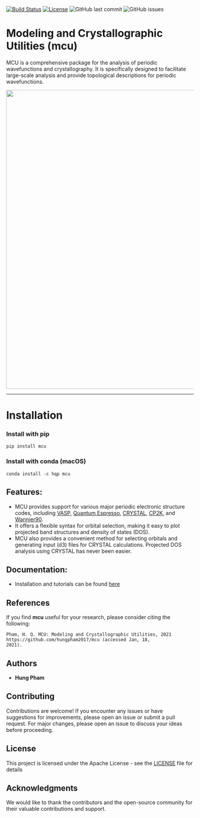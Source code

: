[![Build Status](https://travis-ci.com/hungpham2017/mcu.svg?branch=master)](https://travis-ci.com/hungpham2017/mcu)
[![License](https://img.shields.io/badge/License-Apache%202.0-blue.svg)](https://opensource.org/licenses/Apache-2.0)
![GitHub last commit](https://img.shields.io/github/last-commit/hungpham2017/mcu.svg?color=gold)
![GitHub issues](https://img.shields.io/github/issues-raw/hungpham2017/mcu.svg?color=crimson)
<!-- ![Codecov](https://img.shields.io/codecov/c/github/hungpham2017/mcu.svg?color=crimson) -->

# Modeling and Crystallographic Utilities (mcu)
MCU is a comprehensive package for the analysis of periodic wavefunctions and crystallography. It is specifically designed to facilitate large-scale analysis and provide topological descriptions for periodic wavefunctions.

<img src="https://github.com/hungpham2017/mcu/blob/gh-pages/docs/image/quicklook.png" width="800" align="middle">

---

# Installation

### Install with pip

```
pip install mcu
```

### Install with conda (macOS)

```
conda install -c hqp mcu
```

## Features:
- MCU provides support for various major periodic electronic structure codes, including [VASP](https://www.vasp.at/), [Quantum Espresso](https://www.quantum-espresso.org/), [CRYSTAL](https://www.crystal.unito.it/), [CP2K](https://www.cp2k.org/), and [Wannier90](http://www.wannier.org/).
- It offers a flexible syntax for orbital selection, making it easy to plot projected band structures and density of states (DOS).
- MCU also provides a convenient method for selecting orbitals and generating input (d3) files for CRYSTAL calculations. Projected DOS analysis using CRYSTAL has never been easier.

## Documentation:
-  Installation and tutorials can be found [here](https://hungqpham.com/mcu/)

## References
If you find **mcu** useful for your research, please consider citing the following:

```
Pham, H. Q. MCU: Modeling and Crystallographic Utilities, 2021 https://github.com/hungpham2017/mcu (accessed Jan, 18,
2021).
```

## Authors
- **Hung Pham**

## Contributing
Contributions are welcome! If you encounter any issues or have suggestions for improvements, please open an issue or submit a pull request. For major changes, please open an issue to discuss your ideas before proceeding.

## License
This project is licensed under the Apache License - see the [LICENSE](LICENSE) file for details

## Acknowledgments
We would like to thank the contributors and the open-source community for their valuable contributions and support.